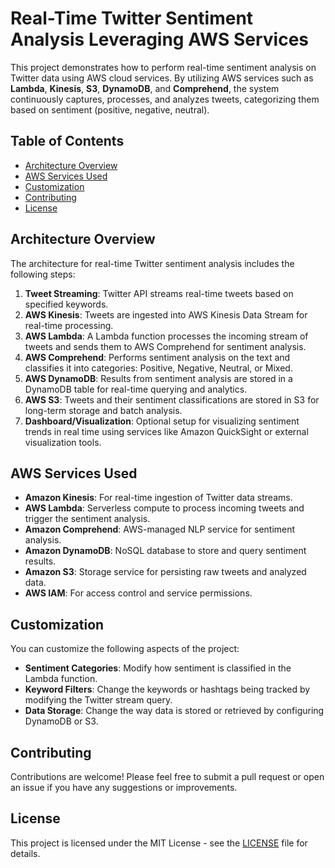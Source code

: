 # Real-Time Twitter Sentiment Analysis Leveraging AWS Services

This project demonstrates how to perform real-time sentiment analysis on Twitter data using AWS cloud services. By utilizing AWS services such as **Lambda**, **Kinesis**, **S3**, **DynamoDB**, and **Comprehend**, the system continuously captures, processes, and analyzes tweets, categorizing them based on sentiment (positive, negative, neutral).

## Table of Contents
- [Architecture Overview](#architecture-overview)
- [AWS Services Used](#aws-services-used)
- [Customization](#customization)
- [Contributing](#contributing)
- [License](#license)

## Architecture Overview

The architecture for real-time Twitter sentiment analysis includes the following steps:
1. **Tweet Streaming**: Twitter API streams real-time tweets based on specified keywords.
2. **AWS Kinesis**: Tweets are ingested into AWS Kinesis Data Stream for real-time processing.
3. **AWS Lambda**: A Lambda function processes the incoming stream of tweets and sends them to AWS Comprehend for sentiment analysis.
4. **AWS Comprehend**: Performs sentiment analysis on the text and classifies it into categories: Positive, Negative, Neutral, or Mixed.
5. **AWS DynamoDB**: Results from sentiment analysis are stored in a DynamoDB table for real-time querying and analytics.
6. **AWS S3**: Tweets and their sentiment classifications are stored in S3 for long-term storage and batch analysis.
7. **Dashboard/Visualization**: Optional setup for visualizing sentiment trends in real time using services like Amazon QuickSight or external visualization tools.

## AWS Services Used

- **Amazon Kinesis**: For real-time ingestion of Twitter data streams.
- **AWS Lambda**: Serverless compute to process incoming tweets and trigger the sentiment analysis.
- **Amazon Comprehend**: AWS-managed NLP service for sentiment analysis.
- **Amazon DynamoDB**: NoSQL database to store and query sentiment results.
- **Amazon S3**: Storage service for persisting raw tweets and analyzed data.
- **AWS IAM**: For access control and service permissions.

## Customization

You can customize the following aspects of the project:
- **Sentiment Categories**: Modify how sentiment is classified in the Lambda function.
- **Keyword Filters**: Change the keywords or hashtags being tracked by modifying the Twitter stream query.
- **Data Storage**: Change the way data is stored or retrieved by configuring DynamoDB or S3.

## Contributing

Contributions are welcome! Please feel free to submit a pull request or open an issue if you have any suggestions or improvements.

## License

This project is licensed under the MIT License - see the [LICENSE](LICENSE) file for details.
